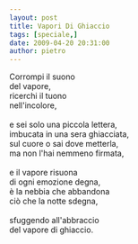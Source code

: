 ```yaml
---
layout: post
title: Vapori Di Ghiaccio
tags: [speciale,]
date: 2009-04-20 20:31:00
author: pietro
---
```

Corrompi il suono<br/>del vapore,<br/>ricerchi il tuono<br/>nell'incolore,<br/><br/>e sei solo una piccola lettera,<br/>imbucata in una sera ghiacciata,<br/>sul cuore o sai dove metterla,<br/>ma non l'hai nemmeno firmata,<br/><br/>e il vapore risuona<br/>di ogni emozione degna,<br/>è la nebbia che abbandona<br/>ciò che la notte sdegna,<br/><br/>sfuggendo all'abbraccio<br/>del vapore di ghiaccio.

